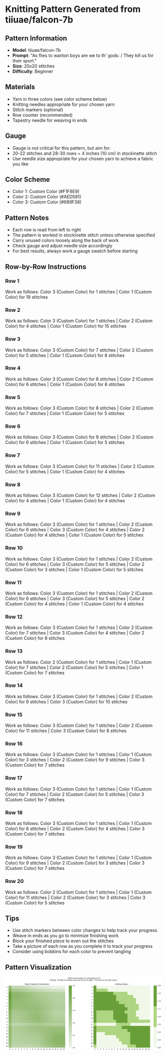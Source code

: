 # Knitting Pattern Generated from tiiuae/falcon-7b

## Pattern Information
- **Model**: tiiuae/falcon-7b
- **Prompt**: "As flies to wanton boys are we to th' gods: / They kill us for their sport."
- **Size**: 20x20 stitches
- **Difficulty**: Beginner

## Materials
- Yarn in three colors (see color scheme below)
- Knitting needles appropriate for your chosen yarn
- Stitch markers (optional)
- Row counter (recommended)
- Tapestry needle for weaving in ends

## Gauge
- Gauge is not critical for this pattern, but aim for:
- 20-22 stitches and 28-30 rows = 4 inches (10 cm) in stockinette stitch
- Use needle size appropriate for your chosen yarn to achieve a fabric you like

## Color Scheme
- Color 1: Custom Color (#F1F8E9)
- Color 2: Custom Color (#AED581)
- Color 3: Custom Color (#689F38)

## Pattern Notes
- Each row is read from left to right
- The pattern is worked in stockinette stitch unless otherwise specified
- Carry unused colors loosely along the back of work
- Check gauge and adjust needle size accordingly
- For best results, always work a gauge swatch before starting

## Row-by-Row Instructions

### Row 1
Work as follows: Color 3 (Custom Color) for 1 stitches | Color 1 (Custom Color) for 19 stitches

### Row 2
Work as follows: Color 3 (Custom Color) for 1 stitches | Color 2 (Custom Color) for 4 stitches | Color 1 (Custom Color) for 15 stitches

### Row 3
Work as follows: Color 3 (Custom Color) for 7 stitches | Color 2 (Custom Color) for 5 stitches | Color 1 (Custom Color) for 8 stitches

### Row 4
Work as follows: Color 3 (Custom Color) for 8 stitches | Color 2 (Custom Color) for 6 stitches | Color 1 (Custom Color) for 6 stitches

### Row 5
Work as follows: Color 3 (Custom Color) for 8 stitches | Color 2 (Custom Color) for 7 stitches | Color 1 (Custom Color) for 5 stitches

### Row 6
Work as follows: Color 3 (Custom Color) for 9 stitches | Color 2 (Custom Color) for 6 stitches | Color 1 (Custom Color) for 5 stitches

### Row 7
Work as follows: Color 3 (Custom Color) for 11 stitches | Color 2 (Custom Color) for 5 stitches | Color 1 (Custom Color) for 4 stitches

### Row 8
Work as follows: Color 3 (Custom Color) for 12 stitches | Color 2 (Custom Color) for 4 stitches | Color 1 (Custom Color) for 4 stitches

### Row 9
Work as follows: Color 3 (Custom Color) for 1 stitches | Color 2 (Custom Color) for 6 stitches | Color 3 (Custom Color) for 4 stitches | Color 2 (Custom Color) for 4 stitches | Color 1 (Custom Color) for 5 stitches

### Row 10
Work as follows: Color 3 (Custom Color) for 1 stitches | Color 2 (Custom Color) for 6 stitches | Color 3 (Custom Color) for 5 stitches | Color 2 (Custom Color) for 3 stitches | Color 1 (Custom Color) for 5 stitches

### Row 11
Work as follows: Color 3 (Custom Color) for 1 stitches | Color 2 (Custom Color) for 6 stitches | Color 3 (Custom Color) for 5 stitches | Color 2 (Custom Color) for 4 stitches | Color 1 (Custom Color) for 4 stitches

### Row 12
Work as follows: Color 3 (Custom Color) for 1 stitches | Color 2 (Custom Color) for 7 stitches | Color 3 (Custom Color) for 4 stitches | Color 2 (Custom Color) for 8 stitches

### Row 13
Work as follows: Color 2 (Custom Color) for 1 stitches | Color 1 (Custom Color) for 7 stitches | Color 2 (Custom Color) for 5 stitches | Color 1 (Custom Color) for 7 stitches

### Row 14
Work as follows: Color 3 (Custom Color) for 1 stitches | Color 2 (Custom Color) for 9 stitches | Color 3 (Custom Color) for 10 stitches

### Row 15
Work as follows: Color 3 (Custom Color) for 1 stitches | Color 2 (Custom Color) for 11 stitches | Color 3 (Custom Color) for 8 stitches

### Row 16
Work as follows: Color 3 (Custom Color) for 1 stitches | Color 1 (Custom Color) for 3 stitches | Color 2 (Custom Color) for 9 stitches | Color 3 (Custom Color) for 7 stitches

### Row 17
Work as follows: Color 3 (Custom Color) for 1 stitches | Color 1 (Custom Color) for 7 stitches | Color 2 (Custom Color) for 5 stitches | Color 3 (Custom Color) for 7 stitches

### Row 18
Work as follows: Color 3 (Custom Color) for 1 stitches | Color 1 (Custom Color) for 8 stitches | Color 2 (Custom Color) for 4 stitches | Color 3 (Custom Color) for 7 stitches

### Row 19
Work as follows: Color 3 (Custom Color) for 1 stitches | Color 1 (Custom Color) for 9 stitches | Color 2 (Custom Color) for 3 stitches | Color 3 (Custom Color) for 7 stitches

### Row 20
Work as follows: Color 2 (Custom Color) for 1 stitches | Color 1 (Custom Color) for 11 stitches | Color 2 (Custom Color) for 3 stitches | Color 3 (Custom Color) for 5 stitches

## Tips
- Use stitch markers between color changes to help track your progress
- Weave in ends as you go to minimize finishing work
- Block your finished piece to even out the stitches
- Take a picture of each row as you complete it to track your progress
- Consider using bobbins for each color to prevent tangling

## Pattern Visualization
![Pattern Visualization](pattern_falcon_7b_As_flies_to_wanton_b.png)